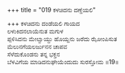 +++
title = "019 ಕಳಚಿದನು ದಣ್ಡೆಯಲಿ"

+++
ಕಳಚಿದನು ದಂಡೆಯಲಿ ಗಾಯದ  
ಲಳುಕಿದನಲಾಯೆನುತ ಮಗುಳ  
ಪ್ಪಳಿಸಿದನು ಮೇಲ್ವಾಯ್ದು ಹೊಯ್ದನು ಜರೆದು ಝೋಂಪಿಸುತ  
ಮೆಲುನಗೆಯಲರ್ಜುನನ ಚಾಪವ  
ಸೆಳೆದುಕೊಂಡನು ತನ್ನ ಭಕ್ತನ  
ಬೆಳವಿಗೆಯ ಮಾಡಿದನುಘೇಯೆಂದುದು ಸುರಸ್ತೋಮ  ॥19॥